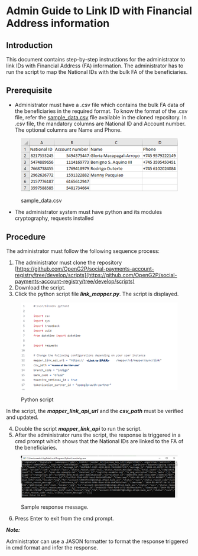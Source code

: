 # Admin Guide to Link ID with Financial Address information

## Introduction

This document contains step-by-step instructions for the administrator to link IDs with Financial Address (FA) information. The administrator has to run the script to map the National IDs with the bulk FA of the beneficiaries.&#x20;

## Prerequisite

* Administrator must have a .csv file which contains the bulk FA data of the beneficiaries in the required format. To know the format of the .csv file, refer the [sample\_data.csv](https://github.com/OpenG2P/social-payments-account-registry/tree/develop/scripts) file available in the cloned repository. In .csv file, the mandatory columns are National ID and Account number. The optional columns are Name and Phone.&#x20;

<figure><img src="../../../.gitbook/assets/sample-csv-file.png" alt=""><figcaption><p>sample_data.csv</p></figcaption></figure>

* The administrator system must have python and its modules cryptography, requests installed

## Procedure

The administrator must follow the following sequence process:

1. The administrator must clone the repository [https://github.com/OpenG2P/social-payments-account-registry/tree/develop/scripts](https://github.com/OpenG2P/social-payments-account-registry/tree/develop/scripts)
2. Download the script.
3. Click the python script file _**link\_mapper.py**_. The script is displayed.

<figure><img src="../../../.gitbook/assets/python-script.png" alt=""><figcaption><p>Python script</p></figcaption></figure>

In the script, the _**mapper\_link\_api\_url**_  and the _**csv\_path**_ must be verified and updated.

4. Double the script _**mapper\_link\_api**_ to run the script.
5. After the administrator runs the script, the response is triggered in a cmd prompt which shows that the National IDs are linked to the FA of the beneficiaries.

<figure><img src="../../../.gitbook/assets/Sample-response-message .png" alt=""><figcaption><p>Sample response message.</p></figcaption></figure>

6. &#x20;Press Enter to exit from the cmd prompt.&#x20;

_**Note:**_

Administrator can use a JASON formatter to format the response triggered in cmd format and infer the response.
